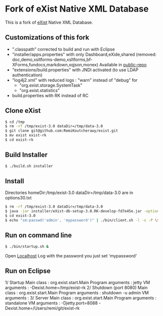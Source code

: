 Fork of eXist Native XML Database
=========================

This is a fork of [eXist](http://www.exist-db.org "eXist") Native XML Database. 

Customizations of this fork
--------------------------
- ".classpath" corrected to build and run with Eclipse
- "installer/apps.properties" with only Dashboard,eXide,shared
  (removed: doc,demo,xsltforms-demo,xsltforms,bf-XForms,fundocs,markdown,xqjson,monex)
  Available in [public-repo](http://demo.exist-db.org/exist/apps/public-repo/index.html) 
- "extensions/build.properties" with JNDI activated (to use LDAP authentication)
- "log4j2.xml" with reduced logs : "warn" instead of "debug" for
   - "org.exist.storage.SystemTask"
   - "org.exist.statistics"
- build.properties with RK instead of RC

Clone eXist
--------------------------
```bash
$ cd /tmp
$ rm -rf /tmp/exist-3.0 dataDir=/tmp/data-3.0
$ git clone git@github.com:RemiKoutcherawy/exist.git
$ mv exist exist-rk
$ cd exist-rk
```

Build Installer
--------------------------
```bash
$ ./build.sh installer
```

Install
--------------------------
Directories homeDir:/tmp/exist-3.0 dataDir=/tmp/data-3.0 are in options30.txt

```bash
$ rm -rf /tmp/exist-3.0 dataDir=/tmp/data-3.0
$ java -jar installer/eXist-db-setup-3.0.RK-develop-fd7e45e.jar -options options30.txt
$ cd exist-3.0
$ echo "sm:passwd('admin', 'mypassword')" | ./bin/client.sh -l -x -P \$adminPasswd
```

Run on command line
--------------------------
```bash
$ ./bin/startup.sh &
```

Open [Localhost](http://localhost:8080/)
Log with the password you just set 'mypassword'

Run on Eclipse
--------------------------
1/ Startup
   Main class : org.exist.start.Main
   Program arguments : jetty
   VM arguments : -Dexist.home=/tmp/exist-rk
2/ Shutdown (port 8080)
   Main class : org.exist.start.Main
   Program arguments : shutdown -u admin
   VM arguments : 
3/ Server
   Main class : org.exist.start.Main
   Program arguments : standalone
   VM arguments : -Djetty.port=8088 -Dexist.home=/Users/remi/git/exist-rk


